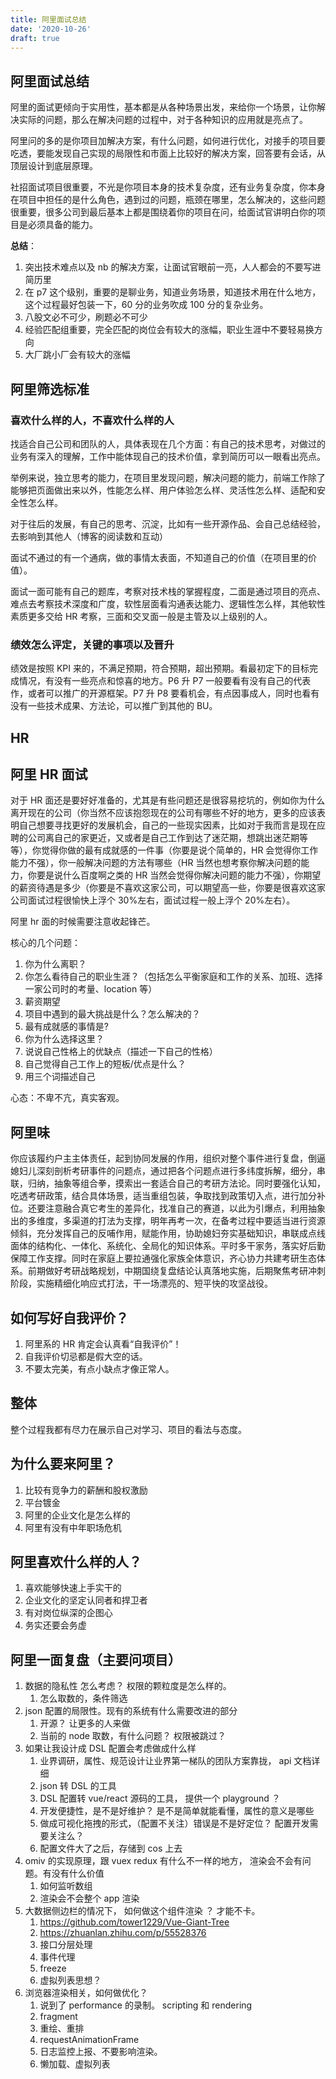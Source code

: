 ```yaml
---
title: 阿里面试总结
date: '2020-10-26'
draft: true
---
```


## 阿里面试总结

阿里的面试更倾向于实用性，基本都是从各种场景出发，来给你一个场景，让你解决实际的问题，那么在解决问题的过程中，对于各种知识的应用就是亮点了。

阿里问的多的是你项目加解决方案，有什么问题，如何进行优化，对接手的项目要吃透，要能发现自己实现的局限性和市面上比较好的解决方案，回答要有会话，从顶层设计到底层原理。

社招面试项目很重要，不光是你项目本身的技术复杂度，还有业务复杂度，你本身在项目中担任的是什么角色，遇到过的问题，瓶颈在哪里，怎么解决的，这些问题很重要，很多公司到最后基本上都是围绕着你的项目在问，给面试官讲明白你的项目是必须具备的能力。

**总结**：

1. 突出技术难点以及 nb 的解决方案，让面试官眼前一亮，人人都会的不要写进简历里
2. 在 p7 这个级别，重要的是聊业务，知道业务场景，知道技术用在什么地方，这个过程最好包装一下，60 分的业务吹成 100 分的复杂业务。
3. 八股文必不可少，刷题必不可少
4. 经验匹配组重要，完全匹配的岗位会有较大的涨幅，职业生涯中不要轻易换方向
5. 大厂跳小厂会有较大的涨幅

## 阿里筛选标准

### 喜欢什么样的人，不喜欢什么样的人

找适合自己公司和团队的人，具体表现在几个方面：有自己的技术思考，对做过的业务有深入的理解，工作中能体现自己的技术价值，拿到简历可以一眼看出亮点。

举例来说，独立思考的能力，在项目里发现问题，解决问题的能力，前端工作除了能够把页面做出来以外，性能怎么样、用户体验怎么样、灵活性怎么样、适配和安全性怎么样。

对于往后的发展，有自己的思考、沉淀，比如有一些开源作品、会自己总结经验，去影响到其他人（博客的阅读数和互动）

面试不通过的有一个通病，做的事情太表面，不知道自己的价值（在项目里的价值）。

面试一面可能有自己的题库，考察对技术栈的掌握程度，二面是通过项目的亮点、难点去考察技术深度和广度，软性层面看沟通表达能力、逻辑性怎么样，其他软性素质更多交给 HR 考察，三面和交叉面一般是主管及以上级别的人。

### 绩效怎么评定，关键的事项以及晋升

绩效是按照 KPI 来的，不满足预期，符合预期，超出预期。看最初定下的目标完成情况，有没有一些亮点和惊喜的地方。P6 升 P7 一般要看有没有自己的代表作，或者可以推广的开源框架。P7 升 P8 要看机会，有点因事成人，同时也看有没有一些技术成果、方法论，可以推广到其他的 BU。

## HR

## 阿里 HR 面试

对于 HR 面还是要好好准备的，尤其是有些问题还是很容易挖坑的，例如你为什么离开现在的公司（你当然不应该抱怨现在的公司有哪些不好的地方，更多的应该表明自己想要寻找更好的发展机会，自己的一些现实因素，比如对于我而言是现在应聘的公司离自己的家更近，又或者是自己工作到达了迷茫期，想跳出迷茫期等等），你觉得你做的最有成就感的一件事（你要是说个简单的，HR 会觉得你工作能力不强），你一般解决问题的方法有哪些（HR 当然也想考察你解决问题的能力，你要是说什么百度啊之类的 HR 当然会觉得你解决问题的能力不强），你期望的薪资待遇是多少（你要是不喜欢这家公司，可以期望高一些，你要是很喜欢这家公司面试过程很愉快上浮个 30%左右，面试过程一般上浮个 20%左右）。

阿里 hr 面的时候需要注意收起锋芒。

核心的几个问题：

1. 你为什么离职？
2. 你怎么看待自己的职业生涯？（包括怎么平衡家庭和工作的关系、加班、选择一家公司时的考量、location 等）
3. 薪资期望
4. 项目中遇到的最大挑战是什么？怎么解决的？
5. 最有成就感的事情是?
6. 你为什么选择这里？
7. 说说自己性格上的优缺点（描述一下自己的性格）
8. 自己觉得自己工作上的短板/优点是什么？
9. 用三个词描述自己

心态：不卑不亢，真实客观。

## 阿里味

你应该履约户主主体责任，起到协同发展的作用，组织对整个事件进行复盘，倒逼媳妇儿深刻剖析考研事件的问题点，通过把各个问题点进行多纬度拆解，细分，串联，归纳，抽象等组合拳，摸索出一套适合自己的考研方法论。同时要强化认知，吃透考研政策，结合具体场景，适当重组包装，争取找到政策切入点，进行加分补位。还要注意融合真它考生的差异化，找准自己的赛道，以此为引爆点，利用抽象出的多维度，多渠道的打法为支撑，明年再考一次，在备考过程中要适当进行资源倾斜，充分发挥自己的反哺作用，赋能作用，协助媳妇夯实基础知识，串联成点线面体的结构化、一体化、系统化、全局化的知识体系。平时多干家务，落实好后勤保障工作支撑。同时在家庭上要拉通强化家族全体意识，齐心协力共建考研生态体系。前期做好考研战略规划，中期国绕复盘结论认真落地实施，后期聚焦考研冲刺阶段，实施精细化响应式打法，干一场漂亮的、短平快的攻坚战役。

## 如何写好自我评价？

1. 阿里系的 HR 肯定会认真看“自我评价”！
2. 自我评价切忌都是假大空的话。
3. 不要太完美，有点小缺点才像正常人。

## 整体

整个过程我都有尽力在展示自己对学习、项目的看法与态度。

## 为什么要来阿里？

1. 比较有竞争力的薪酬和股权激励
2. 平台镀金
3. 阿里的企业文化是怎么样的
4. 阿里有没有中年职场危机

## 阿里喜欢什么样的人？

1. 喜欢能够快速上手实干的
2. 企业文化的坚定认同者和捍卫者
3. 有对岗位纵深的企图心
4. 务实还要会务虚

## 阿里一面复盘（主要问项目）

1. 数据的隐私性 怎么考虑？ 权限的颗粒度是怎么样的。
   1. 怎么取数的，条件筛选
2. json 配置的局限性。现有的系统有什么需要改进的部分
   1. 开源？ 让更多的人来做
   2. 当前的 node 取数，有什么问题？ 权限被跳过？
3. 如果让我设计成 DSL 配置会考虑做成什么样
   1. 业界调研，属性、规范设计让业界第一梯队的团队方案靠拢， api 文档详细
   2. json 转 DSL 的工具
   3. DSL 配置转 vue/react 源码的工具， 提供一个 playground ？
   4. 开发便捷性，是不是好维护？ 是不是简单就能看懂，属性的意义是哪些
   5. 做成可视化拖拽的形式，（配置不关注）错误是不是好定位？ 配置开发需要关注么？
   6. 配置文件大了之后，存储到 cos 上去
4. omiv 的实现原理，跟 vuex redux 有什么不一样的地方， 渲染会不会有问题。有没有什么价值
   1. 如何监听数组
   2. 渲染会不会整个 app 渲染
5. 大数据侧边栏的情况下， 如何做这个组件渲染 ？ 才能不卡。
   1. https://github.com/tower1229/Vue-Giant-Tree
   2. https://zhuanlan.zhihu.com/p/55528376
   3. 接口分层处理
   4. 事件代理
   5. freeze
   6. 虚拟列表思想？
6. 浏览器渲染相关，如何做优化？
   1. 说到了 performance 的录制。 scripting 和 rendering
   2. fragment
   3. 重绘、重排
   4. requestAnimationFrame
   5. 日志监控上报、不要影响渲染。
   6. 懒加载、虚拟列表
